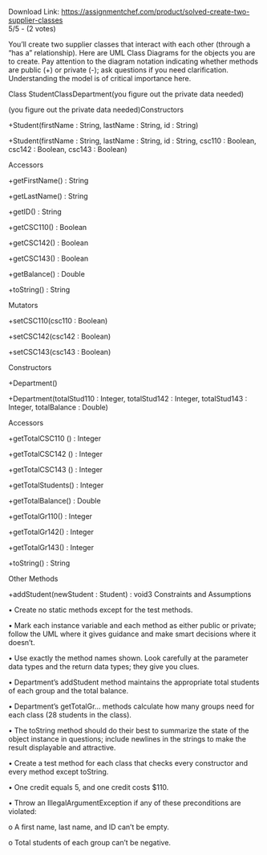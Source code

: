 Download Link: https://assignmentchef.com/product/solved-create-two-supplier-classes
<br>
5/5 - (2 votes)

You’ll create two supplier classes that interact with each other (through a “has a” relationship). Here are UML Class Diagrams for the objects you are to create. Pay attention to the diagram notation indicating whether methods are public (+) or private (-); ask questions if you need clarification. Understanding the model is of critical importance here.



Class StudentClassDepartment(you figure out the private data needed)

(you figure out the private data needed)Constructors

+Student(firstName : String, lastName : String, id : String)

+Student(firstName : String, lastName : String, id : String, csc110 : Boolean, csc142 : Boolean, csc143 : Boolean)

Accessors

+getFirstName() : String

+getLastName() : String

+getID() : String

+getCSC110() : Boolean

+getCSC142() : Boolean

+getCSC143() : Boolean

+getBalance() : Double

+toString() : String

Mutators

+setCSC110(csc110 : Boolean)

+setCSC142(csc142 : Boolean)

+setCSC143(csc143 : Boolean)

Constructors

+Department()

+Department(totalStud110 : Integer, totalStud142 : Integer, totalStud143 : Integer, totalBalance : Double)

Accessors

+getTotalCSC110 () : Integer

+getTotalCSC142 () : Integer

+getTotalCSC143 () : Integer

+getTotalStudents() : Integer

+getTotalBalance() : Double

+getTotalGr110() : Integer

+getTotalGr142() : Integer

+getTotalGr143() : Integer

+toString() : String

Other Methods

+addStudent(newStudent : Student) : void3   Constraints and Assumptions

•       Create no static methods except for the test methods.

•       Mark each instance variable and each method as either public or private; follow the UML where it gives guidance and make smart decisions where it doesn’t.

•       Use exactly the method names shown. Look carefully at the parameter data types and the return data types; they give you clues.

•       Department’s addStudent method maintains the appropriate total students of each group and the total balance.

•       Department’s getTotalGr… methods calculate how many groups need for each class (28 students in the class).

•       The toString method should do their best to summarize the state of the object instance in questions; include newlines in the strings to make the result displayable and attractive.

•       Create a test method for each class that checks every constructor and every method except toString.

•       One credit equals 5, and one credit costs $110.

•       Throw an IllegalArgumentException if any of these preconditions are violated:

o A first name, last name, and ID can’t be empty.

o Total students of each group can’t be negative.